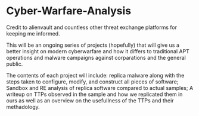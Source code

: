 # Cyber-Warfare-Analysis
Credit to alienvault and countless other threat exchange platforms for keeping me informed.

This will be an ongoing series of projects (hopefully) that will give us a better insight on modern cyberwarfare and how it differs to traditional APT operations and malware campaigns against corparations and the general public. 

The contents of each project will include: replica malware along with the steps taken to configure, modify, and construct all pieces of software; Sandbox and RE analysis of replica software compared to actual samples; A writeup on TTPs observed in the sample and how we replicated them in ours as well as an overview on the usefullness of the TTPs and their methadology.

